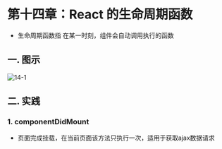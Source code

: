 # 第十四章：React 的生命周期函数

* 生命周期函数指 在某一时刻，组件会自动调用执行的函数

## 一. 图示
![14-1](https://s2.ax1x.com/2020/02/22/3Q2aX8.md.png)

## 二. 实践
### 1. componentDidMount
* 页面完成挂载，在当前页面该方法只执行一次，适用于获取ajax数据请求
<comment/>
